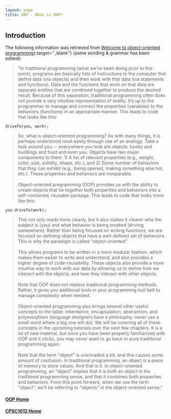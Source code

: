 ```yaml
---
layout: page
title: OOP - What is OOP?
---
```


## Introduction
The following information was retrieved from [Welcome to object-oriented programming](https://www.learncpp.com/cpp-tutorial/welcome-to-object-oriented-programming/){:target="_blank"} (some wording & grammar has been edited):

> "In traditional programming (what we’ve been doing prior to this point), programs are basically lists of instructions to the computer that define data (via objects) and then work with that data (via statements and functions). Data and the functions that work on that data are separate entities that are combined together to produce the desired result. Because of this separation, traditional programming often does not provide a very intuitive representation of reality. It’s up to the programmer to manage and connect the properties (variables) to the behaviors (functions) in an appropriate manner. This leads to code that looks like this:

```
driveTo(you, work);
```

> So, what is object-oriented programming? As with many things, it is perhaps understood most easily through use of an analogy. Take a look around you -- everywhere you look are objects: books and buildings and food and even you. Objects have two major components to them: 1) A list of relevant properties (e.g., weight, color, size, solidity, shape, etc.), and 2) Some number of behaviors that they can exhibit (e.g., being opened, making something else hot, etc.). These properties and behaviors are inseparable.<br><br>
Object-oriented programming (OOP) provides us with the ability to create objects that tie together both properties and behaviors into a self-contained, reusable package. This leads to code that looks more like this:

```
you.driveTo(work);
```

> This not only reads more clearly, but it also makes it clearer who the subject is (you) and what behavior is being invoked (driving somewhere). Rather than being focused on writing functions, we are focused on defining objects that have a well-defined set of behaviors. This is why the paradigm is called "object-oriented".<br><br>
This allows programs to be written in a more modular fashion, which makes them easier to write and understand, and also provides a higher degree of code-reusability. These objects also provide a more intuitive way to work with our data by allowing us to define how we interact with the objects, and how they interact with other objects.<br><br>
Note that OOP does not replace traditional programming methods. Rather, it gives you additional tools in your programming tool belt to manage complexity when needed.<br><br>
Object-oriented programming also brings several other useful concepts to the table: inheritance, encapsulation, abstraction, and polymorphism (language designers have a philosophy: never use a small word where a big one will do). We will be covering all of these concepts in the upcoming tutorials over the next few chapters. It is a lot of new material, but once you have been properly familiarized with OOP and it clicks, you may never want to go back to pure traditional programming again.<br><br>
Note that the term "object" is overloaded a bit, and this causes some amount of confusion. In traditional programming, an object is a piece of memory to store values. And that is it. In object-oriented programming, an “object” implies that it is both an object in the traditional programming sense, and that it combines both properties and behaviors. From this point forward, when we use the term "object", we’ll be referring to "objects" in the object-oriented sense."

#### [OOP Home](index.md)
#### [CPSC1012 Home](../)